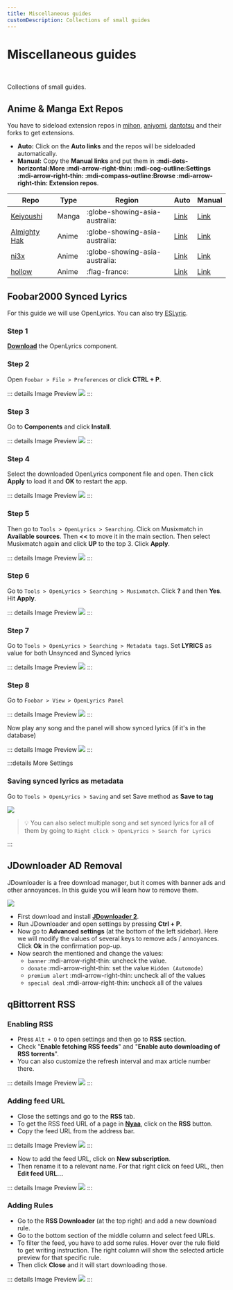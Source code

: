 ```yaml
---
title: Miscellaneous guides
customDescription: Collections of small guides
---
```


# Miscellaneous guides

<br>

Collections of small guides.

## Anime & Manga Ext Repos

You have to sideload extension repos in [mihon](https://mihon.app/), [aniyomi](https://aniyomi.org/), [dantotsu](https://dantotsu.app/) and their forks to get extensions. 

- **Auto:** Click on the **Auto links** and the repos will be sideloaded automatically.
- **Manual:** Copy the **Manual links** and put them in **:mdi-dots-horizontal:More :mdi-arrow-right-thin: :mdi-cog-outline:Settings :mdi-arrow-right-thin: :mdi-compass-outline:Browse :mdi-arrow-right-thin: Extension repos**.


| Repo                                                                                           | Type  | Region                            | Auto                                                                                                                       | Manual                                                                                                      |
|------------------------------------------------------------------------------------------------|-------|---------------------------------|----------------------------------------------------------------------------------------------------------------------------|-------------------------------------------------------------------------------------------------------------|
| [Keiyoushi](https://keiyoushi.github.io/)                                                      | Manga | :globe-showing-asia-australia:  | [Link](tachiyomi://add-repo?url=https://raw.githubusercontent.com/keiyoushi/extensions/repo/index.min.json)                | [Link](https://raw.githubusercontent.com/keiyoushi/extensions/repo/index.min.json)                           |
| [Almighty Hak](https://github.com/almightyhak/aniyomi-anime-repo)                              | Anime | :globe-showing-asia-australia:  | [Link](aniyomi://add-repo?url=https://raw.githubusercontent.com/almightyhak/aniyomi-anime-repo/main/index.min.json)        | [Link](https://raw.githubusercontent.com/almightyhak/aniyomi-anime-repo/main/index.min.json)                |
| [ni3x](https://github.com/ni3x/aniyomi-extensions)                                             | Anime | :globe-showing-asia-australia:  | [Link](aniyomi://add-repo?url=https://raw.githubusercontent.com/ni3x/aniyomi-extensions/repo/index.min.json)               | [Link](https://raw.githubusercontent.com/ni3x/aniyomi-extensions/repo/index.min.json)                       |
| [hollow](https://codeberg.org/hollow/aniyomi-extensions-fr)                                    | Anime | :flag-france:                   | [Link](aniyomi://add-repo?url=https://codeberg.org/hollow/aniyomi-extensions-fr/raw/branch/repo/index.min.json)            | [Link](https://codeberg.org/hollow/aniyomi-extensions-fr/raw/branch/repo/index.min.json)                    |

## Foobar2000 Synced Lyrics

For this guide we will use OpenLyrics. You can also try [ESLyric](https://github.com/ESLyric/release).

### Step 1
[**Download**](https://www.foobar2000.org/components/view/foo_openlyrics) the OpenLyrics component.

### Step 2
Open `Foobar > File > Preferences` or click **CTRL + P**.

::: details Image Preview
![](/ss/foobar/fbs1.png)
:::


### Step 3
Go to **Components** and click **Install**.

::: details Image Preview
![](/ss/foobar/fbs2.png)
:::

### Step 4
Select the downloaded OpenLyrics component file and open. Then click **Apply** to load it and **OK** to restart the app.

::: details Image Preview
![](/ss/foobar/fbs3.png)
:::

### Step 5
Then go to `Tools > OpenLyrics > Searching`. Click on Musixmatch in **Available sources**. Then **<<** to move it in the main section. Then select Musixmatch again and click **UP** to the top 3. Click **Apply**.

::: details Image Preview
![](/ss/foobar/fbs4.png)
:::

### Step 6
Go to `Tools > OpenLyrics > Searching > Musixmatch`. Click **?** and then **Yes**. Hit **Apply**.

::: details Image Preview
![](/ss/foobar/fbs5.png)
:::

### Step 7
Go to `Tools > OpenLyrics > Searching > Metadata tags`. Set **LYRICS** as value for both Unsynced and Synced lyrics

::: details Image Preview
![](/ss/foobar/fb5_5.png)
:::

### Step 8
Go to `Foobar > View > OpenLyrics Panel`

::: details Image Preview
![](/ss/foobar/fbs6.png)
:::

Now play any song and the panel will show synced lyrics (if it's in the database)

::: details Image Preview
![](/ss/foobar/fbs7.png)
:::

:::details More Settings
### Saving synced lyrics as metadata
Go to `Tools > OpenLyrics > Saving` and set Save method as **Save to tag**

![](/ss/foobar/fbsavesub.png)

> 💡 You can also select multiple song and set synced lyrics for all of them by going to `Right click > OpenLyrics > Search for Lyrics`

:::


## JDownloader AD Removal

JDownloader is a free download manager, but it comes with banner ads and other annoyances. In this guide you will learn how to remove them.

![](/ss/jd.png)

- First download and install [**JDownloader 2**](https://jdownloader.org/jdownloader2).
- Run JDownloader and open settings by pressing **Ctrl + P**.
- Now go to **Advanced settings** (at the bottom of the left sidebar). Here we will modify the values of several keys to remove ads / annoyances. Click **Ok** in the confirmation pop-up.
- Now search the mentioned and change the values:
  - `banner` :mdi-arrow-right-thin: uncheck the value.
  - `donate` :mdi-arrow-right-thin: set the value `Hidden (Automode)`
  - `premium alert` :mdi-arrow-right-thin: uncheck all of the values
  - `special deal` :mdi-arrow-right-thin: uncheck all of the values


## qBittorrent RSS

### Enabling RSS
- Press `Alt + O` to open settings and then go to **RSS** section.
- Check "**Enable fetching RSS feeds**" and "**Enable auto downloading of RSS torrents**".
- You can also customize the refresh interval and max article number there.

::: details Image Preview
![](/ss/rss/p1.png)
:::

### Adding feed URL
- Close the settings and go to the **RSS** tab.
- To get the RSS feed URL of a page in [**Nyaa**](https://nyaa.si/), click on the **RSS** button.
- Copy the feed URL from the address bar.

::: details Image Preview
![](/ss/rss/nyaa.png)
:::


- Now to add the feed URL, click on **New subscription**.
- Then rename it to a relevant name. For that right click on feed URL, then **Edit feed URL...**

::: details Image Preview
![](/ss/rss/p2.png)
:::

### Adding Rules
- Go to the **RSS Downloader** (at the top right) and add a new download rule.
- Go to the bottom section of the middle column and select feed URLs.
- To filter the feed, you have to add some rules. Hover over the rule field to get writing instruction. The right column will show the selected article preview for that specific rule.
- Then click **Close** and it will start downloading those.

::: details Image Preview
![](/ss/rss/p3.png)
:::